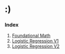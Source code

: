 # :)

### Index

1. [Foundational Math](notes/logregmath.md)
2. [Logistic Regression V1](src/logreg.py)
3. [Logistic Regression V2](src/heartdisease.py)

